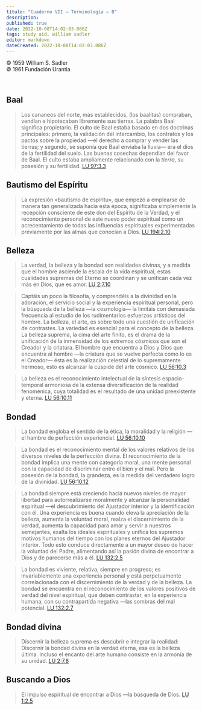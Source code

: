 ```yaml
---
título: "Cuaderno VII — Terminología — B"
description: 
published: true
date: 2022-10-08T14:02:03.086Z
tags: study aid, william sadler
editor: markdown
dateCreated: 2022-10-08T14:02:03.086Z
---
```


<p class="v-card v-sheet theme--light grey lighten-3 px-2">© 1959 William S. Sadler<br>© 1961 Fundación Urantia</p>

<br>


## Baal

> Los cananeos del norte, más establecidos, (los baalitas) compraban, vendían e hipotecaban libremente sus tierras. La palabra Baal significa propietario. El culto de Baal estaba basado en dos doctrinas principales: primero, la validación del intercambio, los contratos y los pactos sobre la propiedad —el derecho a comprar y vender las tierras; y segundo, se suponía que Baal enviaba la lluvia— era el dios de la fertilidad del suelo. Las buenas cosechas dependían del favor de Baal. El culto estaba ampliamente relacionado con la *tierra*, su posesión y su fertilidad. [LU 97:3.3](/es/The_Urantia_Book/97#p3_3)

## Bautismo del Espíritu

> La expresión «bautismo de espíritu», que empezó a emplearse de manera tan generalizada hacia esta época, significaba simplemente la recepción consciente de este don del Espíritu de la Verdad, y el reconocimiento personal de este nuevo poder espiritual como un acrecentamiento de todas las influencias espirituales experimentadas previamente por las almas que conocían a Dios. [LU 194:2.10](/es/The_Urantia_Book/194#p2_10)

## Belleza

> La verdad, la belleza y la bondad son realidades divinas, y a medida que el hombre asciende la escala de la vida espiritual, estas cualidades supremas del Eterno se coordinan y se unifican cada vez más en Dios, que es amor. [LU 2:7.10](/es/The_Urantia_Book/2#p7_10)

> Captáis un poco la filosofía, y comprendéis a la divinidad en la adoración, el servicio social y la experiencia espiritual personal, pero la búsqueda de la belleza —la cosmología— la limitáis con demasiada frecuencia al estudio de los rudimentarios esfuerzos artísticos del hombre. La belleza, el arte, es sobre todo una cuestión de unificación de contrastes. La variedad es esencial para el concepto de la belleza. La belleza suprema, la cima del arte finito, es el drama de la unificación de la inmensidad de los extremos cósmicos que son el Creador y la criatura. El hombre que encuentra a Dios y Dios que encuentra al hombre —la criatura que se vuelve perfecta como lo es el Creador— ésta es la realización celestial de lo supremamente hermoso, esto es alcanzar la cúspide del arte cósmico. [LU 56:10.3](/es/The_Urantia_Book/56#p10_3)

> La belleza es el reconocimiento intelectual de la síntesis espacio-temporal armoniosa de la extensa diversificación de la realidad fenoménica, cuya totalidad es el resultado de una unidad preexistente y eterna. [LU 56:10.11](/es/The_Urantia_Book/56#p10_11)

## Bondad

> La bondad engloba el sentido de la ética, la moralidad y la religión —el hambre de perfección experiencial. [LU 56:10.10](/es/The_Urantia_Book/56#p10_10)

> La bondad es el reconocimiento mental de los valores relativos de los diversos niveles de la perfección divina. El reconocimiento de la bondad implica una mente con categoría moral, una mente personal con la capacidad de discriminar entre el bien y el mal. Pero la posesión de la bondad, la grandeza, es la medida del verdadero logro de la divinidad. [LU 56:10.12](/es/The_Urantia_Book/56#p10_12)

> La bondad siempre está creciendo hacia nuevos niveles de mayor libertad para autorrealizarse moralmente y alcanzar la personalidad espiritual —el descubrimiento del Ajustador interior y la identificación con él. Una experiencia es buena cuando eleva la apreciación de la belleza, aumenta la voluntad moral, realza el discernimiento de la verdad, aumenta la capacidad para amar y servir a nuestros semejantes, exalta los ideales espirituales y unifica los supremos motivos humanos del tiempo con los planes eternos del Ajustador interior. Todo esto conduce directamente a un mayor deseo de hacer la voluntad del Padre, alimentando así la pasión divina de encontrar a Dios y de parecerse más a él. [LU 132:2.5](/es/The_Urantia_Book/132#p2_5)

> La bondad es viviente, relativa, siempre en progreso; es invariablemente una experiencia personal y está perpetuamente correlacionada con el discernimiento de la verdad y de la belleza. La bondad se encuentra en el reconocimiento de los valores positivos de verdad del nivel espiritual, que deben contrastar, en la experiencia humana, con su contrapartida negativa —las sombras del mal potencial. [LU 132:2.7](/es/The_Urantia_Book/132#p2_7)

## Bondad divina

> Discernir la belleza suprema es descubrir e integrar la realidad: Discernir la bondad divina en la verdad eterna, esa es la belleza última. Incluso el encanto del arte humano consiste en la armonía de su unidad. [LU 2:7.8](/es/The_Urantia_Book/2#p7_8)

## Buscando a Dios

> El impulso espiritual de encontrar a Dios —la búsqueda de Dios. [LU 1:2.5](/es/The_Urantia_Book/1#p2_5)


<br>

